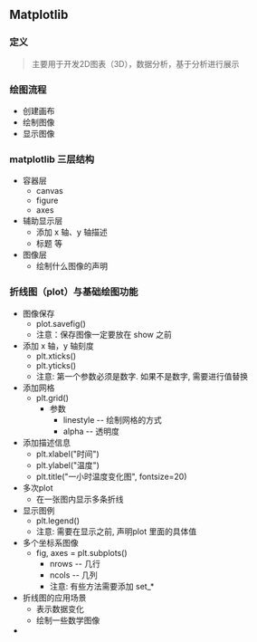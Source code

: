 ## Matplotlib

### 定义

> 主要用于开发2D图表（3D），数据分析，基于分析进行展示

### 绘图流程

- 创建画布
- 绘制图像
- 显示图像

### matplotlib 三层结构

- 容器层
  - canvas
  - figure
  - axes
- 辅助显示层
  - 添加 x 轴、y 轴描述
  - 标题 等
- 图像层
  - 绘制什么图像的声明

### 折线图（plot）与基础绘图功能

- 图像保存
  - plot.savefig()
  - 注意：保存图像一定要放在 show 之前
- 添加 x 轴，y 轴刻度
  - plt.xticks()
  - plt.yticks()
  - 注意: 第一个参数必须是数字. 如果不是数字, 需要进行值替换
- 添加网格
  - plt.grid()
    - 参数
      - linestyle  -- 绘制网格的方式
      - alpha -- 透明度
- 添加描述信息
  - plt.xlabel("时间")
  - plt.ylabel("温度")
  - plt.title("一小时温度变化图", fontsize=20)
- 多次plot
  - 在一张图内显示多条折线
- 显示图例
  - plt.legend()
  - 注意: 需要在显示之前, 声明plot 里面的具体值
- 多个坐标系图像
  - fig, axes = plt.subplots()
    - nrows -- 几行
    - ncols -- 几列
    - 注意: 有些方法需要添加 set_*
- 折线图的应用场景
  - 表示数据变化
  - 绘制一些数学图像
-
